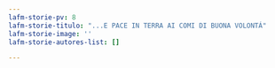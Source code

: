 ```yaml
---
lafm-storie-pv: 8
lafm-storie-titulo: "...E PACE IN TERRA AI COMI DI BUONA VOLONTÁ"
lafm-storie-image: ''
lafm-storie-autores-list: []

---
```

